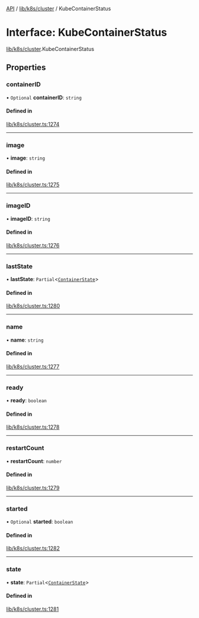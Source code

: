 [API](../API.md) / [lib/k8s/cluster](../modules/lib_k8s_cluster.md) / KubeContainerStatus

# Interface: KubeContainerStatus

[lib/k8s/cluster](../modules/lib_k8s_cluster.md).KubeContainerStatus

## Properties

### containerID

• `Optional` **containerID**: `string`

#### Defined in

[lib/k8s/cluster.ts:1274](https://github.com/headlamp-k8s/headlamp/blob/072d2509b/frontend/src/lib/k8s/cluster.ts#L1274)

___

### image

• **image**: `string`

#### Defined in

[lib/k8s/cluster.ts:1275](https://github.com/headlamp-k8s/headlamp/blob/072d2509b/frontend/src/lib/k8s/cluster.ts#L1275)

___

### imageID

• **imageID**: `string`

#### Defined in

[lib/k8s/cluster.ts:1276](https://github.com/headlamp-k8s/headlamp/blob/072d2509b/frontend/src/lib/k8s/cluster.ts#L1276)

___

### lastState

• **lastState**: `Partial`<[`ContainerState`](lib_k8s_cluster.ContainerState.md)\>

#### Defined in

[lib/k8s/cluster.ts:1280](https://github.com/headlamp-k8s/headlamp/blob/072d2509b/frontend/src/lib/k8s/cluster.ts#L1280)

___

### name

• **name**: `string`

#### Defined in

[lib/k8s/cluster.ts:1277](https://github.com/headlamp-k8s/headlamp/blob/072d2509b/frontend/src/lib/k8s/cluster.ts#L1277)

___

### ready

• **ready**: `boolean`

#### Defined in

[lib/k8s/cluster.ts:1278](https://github.com/headlamp-k8s/headlamp/blob/072d2509b/frontend/src/lib/k8s/cluster.ts#L1278)

___

### restartCount

• **restartCount**: `number`

#### Defined in

[lib/k8s/cluster.ts:1279](https://github.com/headlamp-k8s/headlamp/blob/072d2509b/frontend/src/lib/k8s/cluster.ts#L1279)

___

### started

• `Optional` **started**: `boolean`

#### Defined in

[lib/k8s/cluster.ts:1282](https://github.com/headlamp-k8s/headlamp/blob/072d2509b/frontend/src/lib/k8s/cluster.ts#L1282)

___

### state

• **state**: `Partial`<[`ContainerState`](lib_k8s_cluster.ContainerState.md)\>

#### Defined in

[lib/k8s/cluster.ts:1281](https://github.com/headlamp-k8s/headlamp/blob/072d2509b/frontend/src/lib/k8s/cluster.ts#L1281)
